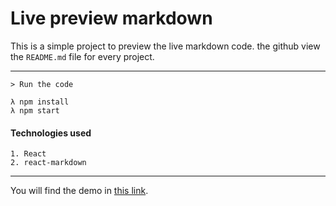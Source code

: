 # Live preview markdown 

This is a simple project to preview the live markdown code.
the github view the `README.md` file for every project.

---

    > Run the code
    
    λ npm install
    λ npm start


#### Technologies used
```
1. React
2. react-markdown
```

---
You will find the demo in [this link](https://preview-markdown-1.netlify.app/).